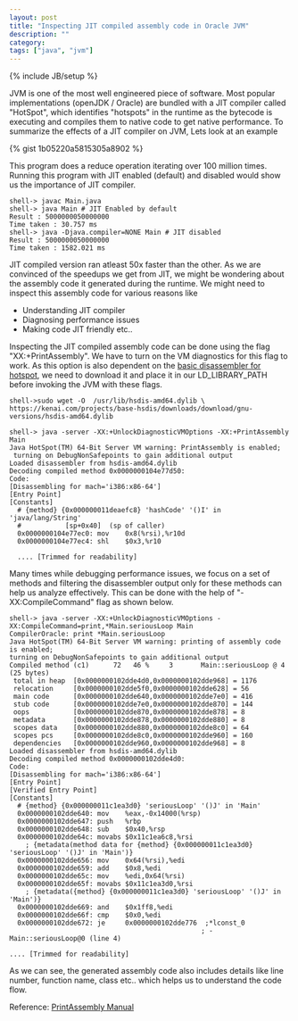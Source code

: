 ```yaml
---
layout: post
title: "Inspecting JIT compiled assembly code in Oracle JVM"
description: ""
category: 
tags: ["java", "jvm"]
---
```

{% include JB/setup %}


JVM is one of the most well engineered piece of software. Most popular implementations (openJDK / Oracle) are bundled with a JIT compiler called "HotSpot", which identifies "hotspots" in the runtime as the bytecode is executing and compiles them to native code to get native performance. To summarize the effects of a JIT compiler on JVM, Lets look at an example

{% gist 1b05220a5815305a8902 %}

This program does a reduce operation iterating over 100 million times. Running this program with JIT enabled (default) and disabled would show us the importance of JIT compiler.

    shell-> javac Main.java
    shell-> java Main # JIT Enabled by default
    Result : 5000000050000000
    Time taken : 30.757 ms
    shell-> java -Djava.compiler=NONE Main # JIT disabled
    Result : 5000000050000000
    Time taken : 1582.021 ms

JIT compiled version ran atleast 50x faster than the other. As we are convinced of the speedups we get from JIT, we might be wondering about the assembly code it generated during the runtime. We might need to inspect this assembly code for various reasons like

* Understanding JIT compiler
* Diagnosing performance issues
* Making code JIT friendly etc.. 

Inspecting the JIT compiled assembly code can be done using the flag "XX:+PrintAssembly". We have to turn on the VM diagnostics for this flag to work. As this option is also dependent on the [basic disassembler for hotspot](https://kenai.com/projects/base-hsdis), we need to download it and place it in our LD_LIBRARY_PATH before invoking the JVM with these flags. 
    
    shell->sudo wget -O  /usr/lib/hsdis-amd64.dylib \
    https://kenai.com/projects/base-hsdis/downloads/download/gnu-versions/hsdis-amd64.dylib

    shell-> java -server -XX:+UnlockDiagnosticVMOptions -XX:+PrintAssembly Main
    Java HotSpot(TM) 64-Bit Server VM warning: PrintAssembly is enabled;
     turning on DebugNonSafepoints to gain additional output
    Loaded disassembler from hsdis-amd64.dylib
    Decoding compiled method 0x0000000104e77d50:
    Code:
    [Disassembling for mach='i386:x86-64']
    [Entry Point]
    [Constants]
      # {method} {0x000000011deaefc8} 'hashCode' '()I' in 'java/lang/String'
      #           [sp+0x40]  (sp of caller)
      0x0000000104e77ec0: mov    0x8(%rsi),%r10d
      0x0000000104e77ec4: shl    $0x3,%r10

      .... [Trimmed for readability]

Many times while debugging performance issues, we focus on a set of methods and filtering the disassembler output only for these methods can help us analyze effectively. This can be done with the help of "-XX:CompileCommand" flag as shown below.

    shell-> java -server -XX:+UnlockDiagnosticVMOptions -XX:CompileCommand=print,*Main.seriousLoop Main
    CompilerOracle: print *Main.seriousLoop
    Java HotSpot(TM) 64-Bit Server VM warning: printing of assembly code is enabled;
    turning on DebugNonSafepoints to gain additional output
    Compiled method (c1)      72   46 %     3       Main::seriousLoop @ 4 (25 bytes)
     total in heap  [0x0000000102dde4d0,0x0000000102dde968] = 1176
     relocation     [0x0000000102dde5f0,0x0000000102dde628] = 56
     main code      [0x0000000102dde640,0x0000000102dde7e0] = 416
     stub code      [0x0000000102dde7e0,0x0000000102dde870] = 144
     oops           [0x0000000102dde870,0x0000000102dde878] = 8
     metadata       [0x0000000102dde878,0x0000000102dde880] = 8
     scopes data    [0x0000000102dde880,0x0000000102dde8c0] = 64
     scopes pcs     [0x0000000102dde8c0,0x0000000102dde960] = 160
     dependencies   [0x0000000102dde960,0x0000000102dde968] = 8
    Loaded disassembler from hsdis-amd64.dylib
    Decoding compiled method 0x0000000102dde4d0:
    Code:
    [Disassembling for mach='i386:x86-64']
    [Entry Point]
    [Verified Entry Point]
    [Constants]
      # {method} {0x000000011c1ea3d0} 'seriousLoop' '()J' in 'Main'
      0x0000000102dde640: mov    %eax,-0x14000(%rsp)
      0x0000000102dde647: push   %rbp
      0x0000000102dde648: sub    $0x40,%rsp
      0x0000000102dde64c: movabs $0x11c1ea6c8,%rsi  
        ; {metadata(method data for {method} {0x000000011c1ea3d0} 'seriousLoop' '()J' in 'Main')}
      0x0000000102dde656: mov    0x64(%rsi),%edi
      0x0000000102dde659: add    $0x8,%edi
      0x0000000102dde65c: mov    %edi,0x64(%rsi)
      0x0000000102dde65f: movabs $0x11c1ea3d0,%rsi  
        ; {metadata({method} {0x000000011c1ea3d0} 'seriousLoop' '()J' in 'Main')}
      0x0000000102dde669: and    $0x1ff8,%edi
      0x0000000102dde66f: cmp    $0x0,%edi
      0x0000000102dde672: je     0x0000000102dde776  ;*lconst_0
                                                    ; - Main::seriousLoop@0 (line 4)

    .... [Trimmed for readability]

As we can see, the generated assembly code also includes details like line number, function name, class etc.. which helps us to understand the code flow.


Reference: [PrintAssembly Manual](https://wikis.oracle.com/display/HotSpotInternals/PrintAssembly)